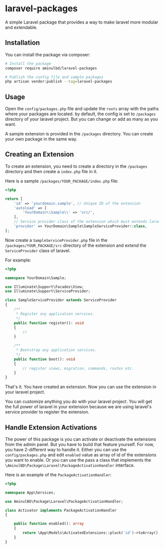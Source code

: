 # laravel-packages

A simple Laravel package that provides a way to make laravel more modular and extendable.

## Installation

You can install the package via composer:

```bash
# Install the package
composer require aminulbd/laravel-packages

# Publish the config file and sample packages
php artisan vendor:publish --tag=laravel-packages
```

## Usage

Open the `config/packages.php` file and update the `roots` array with the paths where your packages are located. by
default, the config is set to `/packages` directory of your laravel project. But you can change or add as many as you
want.

A sample extension is provided in the `/packages` directory. You can create your own package in the same way.

## Creating an Extension

To create an extension, you need to create a directory in the `/packages` directory and then create a `index.php` file
in it.

Here is a sample `/packages/YOUR_PACKAGE/index.php` file:

```php
<?php

return [
    'id' => 'yourdomain.sample', // Unique ID of the extension
    'autoload' => [
        'YourDomain\\Sample\\' => 'src/',
    ],
    // Service provider class of the extension which must extends laravel's original service provider.
    'provider' => YourDomain\Sample\SampleServiceProvider::class,
];
```

Now create a `SampleServiceProvider.php` file in the `/packages/YOUR_PACKAGE/src` directory of the extension and extend the
`ServiceProvider` class of laravel.

For example:

```php
<?php

namespace YourDomain\Sample;

use Illuminate\Support\Facades\View;
use Illuminate\Support\ServiceProvider;

class SampleServiceProvider extends ServiceProvider
{
    /**
     * Register any application services.
     */
    public function register(): void
    {
        //
    }

    /**
     * Bootstrap any application services.
     */
    public function boot(): void
    {
        // register views, migration, commands, routes etc.
    }
}
```

That's it. You have created an extension. Now you can use the extension in your laravel project.

You can customize anything you do with your laravel project. You will get the full power of laravel in your extension
because we are using laravel's service provider to register the extension.

## Handle Extension Activations

The power of this package is you can activate or deactivate the extensions from the admin panel. But you have to build
that feature yourself. For now, you have 2-different way to handle it. Either you can use the `config/packages.php` and
edit
`enabled` value as array of id of the extensions you want to enable. Or you can use the pass a class that implements the
`\AminulBD\Package\Laravel\PackageActivationHandler` interface.

Here is an example of the `PackageActivationHandler`:

```php
<?php

namespace App\Services;

use AminulBD\Package\Laravel\PackageActivationHandler;

class Activator implements PackageActivationHandler
{

    public function enabled(): array
    {
        return \App\Models\ActivatedExtensions::pluck('id')->toArray();
    }
}
```
